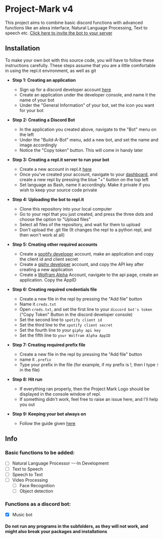 # Project-Mark v4

This project aims to combine basic discord functions with advanced functions like an alexa interface, Natural Language Processing, Text to speech etc.
[Click here to invite the bot to your server](https://discord.com/api/oauth2/authorize?client_id=781403770721402901&permissions=8&scope=bot)
## Installation
To make your own bot with this source code, you will have to follow these instructions carefully. These steps assume that you are a little comfortable in using the repl.it environment, as well as git

  - **Step 1: Creating an application**
      - Sign up for a discord developer account [here](https://discord.com/developers/)
      - Create an application under the developer console, and name it the name of your bot
      - Under the "General Information" of your bot, set the icon you want for your bot
      

  - **Step 2: Creating a Discord Bot**
      - In the application you created above, navigate to the "Bot" menu on the left
      - Under the "Build-A-Bot" menu, add a new bot, and set the name and image accordingly
      - Notice the "Copy token" button. This will come in handy later

  - **Step 3: Creating a repl.it server to run your bot**
      - Create a new account in repl.it [here](https://repl.it/signup)
      - Once you've created your account, navigate to your [dashboard](https://repl.it/~), and create a new repl by pressing the blue "+" button on the top left
      - Set language as Bash, name it accordingly. Make it private if you wish to keep your source code private

  - **Step 4: Uploading the bot to repl.it**
      - Clone this repository into your local computer
      - Go to your repl that you just created, and press the three dots and choose the option to "Upload files"
      - Select all files of the repository, and wait for them to upload
      - Don't upload the .git file (It changes the repl to a python repl, and then won't work at all)

  - **Step 5: Creating other required accounts**
      - Create a [spotify developer](https://developer.spotify.com/) account, make an application and copy the client id and client secret
      - Create a [giphy developer](https://developers.giphy.com/) account, and copy the API key after creating a new application
      - Create a [Wolfram Alpha](https://www.wolframalpha.com/) Account, navigate to the api page, create an application. Copy the AppID
  - **Step 6: Creating required credentials file**
      - Create a new file in the repl by pressing the "Add file" button
      - Name it ```creds.txt```
      - Open ```creds.txt```, and set the first line to your `discord bot's token` ("Copy Token" Button in the discord developer console)
      - Set the second line to `spotify client id`
      - Set the third line to the `spotify client secret`
      - Set the fourth line to your `giphy api key`
      - Set the fifth line to `your Wolfram Alpha AppID`
  - **Step 7: Creating required prefix file**
      - Create a new file in the repl by pressing the "Add file" button
      - name it `.prefix`
      - Type your prefix in the file (for example, if my prefix is !, then I type `!` in the file)
  - **Step 8: Hit run**
      - If everything ran properly, then the Project Mark Logo should be displayed in the console window of repl.
      - If something didn't work, feel free to raise an issue here, and I'll help you out
    
  - **Step 9: Keeping your bot always on**
      - Follow the guide given [here](https://repl.it/talk/learn/Hosting-discordpy-bots-with-replit/11008)

## Info
### Basic functions to be added:
- [ ] Natural Language Processor ---In Development
- [ ] Text to Speech
- [ ] Speech to Text
- [ ] Video Processing
  - [ ] Face Recognition
  - [ ] Object detection
  
### Functions as a discord bot:
- [x] Music bot

#### Do not run any programs in the subfolders, as they will not work, and might also break your packages and installations
